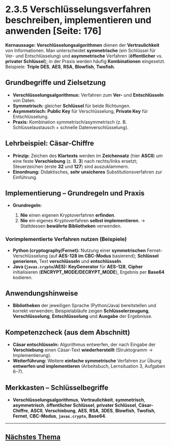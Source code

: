 # 2.3.5 Verschlüsselungsverfahren beschreiben, implementieren und anwenden [Seite: 176]

**Kernaussage:** **Verschlüsselungsalgorithmen** dienen der **Vertraulichkeit** von Informationen. Man unterscheidet **symmetrische** (ein Schlüssel für Ver- und Entschlüsselung) und **asymmetrische** Verfahren (**öffentlicher** vs. **privater Schlüssel**); in der Praxis werden häufig **Kombinationen** eingesetzt. Beispiele: **Triple DES**, **AES**, **RSA**, **Blowfish**, **Twofish**. 

## Grundbegriffe und Zielsetzung

* **Verschlüsselungsalgorithmus:** Verfahren zum **Ver-** und **Entschlüsseln** von Daten.
* **Symmetrisch:** gleicher **Schlüssel** für beide Richtungen.
* **Asymmetrisch:** **Public Key** für Verschlüsselung, **Private Key** für Entschlüsselung.
* **Praxis:** Kombination symmetrisch/asymmetrisch (z. B. Schlüsselaustausch + schnelle Datenverschlüsselung). 

## Lehrbeispiel: **Cäsar-Chiffre**

* **Prinzip:** Zeichen des **Klartexts** werden im **Zeichensatz** (hier **ASCII**) um eine feste **Verschiebung** (z. B. **3**) nach rechts/links ersetzt; Steuerzeichen (erste **32** und **127**) sind auszuklammern.
* **Einordnung:** Didaktisches, **sehr unsicheres** Substitutionsverfahren zur Einführung. 

## Implementierung – Grundregeln und Praxis

* **Grundregeln:**

  1. **Nie** einen eigenen Kryptoverfahren **erfinden**.
  2. **Nie** ein eigenes Kryptoverfahren **selbst implementieren**.
     → Stattdessen **bewährte Bibliotheken** verwenden. 

### Vorimplementierte Verfahren nutzen (Beispiele)

* **Python (cryptography/Fernet):** Nutzung einer **symmetrischen** Fernet-Verschlüsselung (auf **AES-128 im CBC-Modus** basierend); **Schlüssel generieren**, Text **verschlüsseln** und **entschlüsseln**. 
* **Java (`javax.crypto`/AES):** **KeyGenerator** für **AES-128**, **Cipher** initialisieren (**ENCRYPT_MODE/DECRYPT_MODE**), Ergebnis per **Base64** kodieren.

## Anwendungshinweise

* **Bibliotheken** der jeweiligen Sprache (Python/Java) bereitstellen und korrekt verwenden; Beispielabläufe zeigen **Schlüsselerzeugung**, **Verschlüsselung**, **Entschlüsselung** und **Ausgabe** der Ergebnisse.

## Kompetenzcheck (aus dem Abschnitt)

* **Cäsar entschlüsseln:** Algorithmus entwerfen, der nach Eingabe der **Verschiebung** einen Cäsar-Text **wiederherstellt** (Struktogramm → Implementierung).
* **Weiterführung:** Weitere **einfache symmetrische** Verfahren zur Übung **entwerfen und implementieren** (Arbeitsbuch, Lernsituation 3, Aufgaben 6–7).

## Merkkasten – Schlüsselbegriffe

* **Verschlüsselungsalgorithmus**, **Vertraulichkeit**, **symmetrisch**, **asymmetrisch**, **öffentlicher Schlüssel**, **privater Schlüssel**, **Cäsar-Chiffre**, **ASCII**, **Verschiebung**, **AES**, **RSA**, **3DES**, **Blowfish**, **Twofish**, **Fernet**, **CBC-Modus**, **`javax.crypto`**, **Base64**.

---

## [Nächstes Thema](./2.3.6_Hashfunktionen_beschreiben,_implementieren_und_anwenden.md)